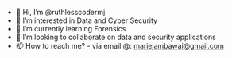 - 👋 Hi, I’m @ruthlesscodermj
- 👀 I’m interested in Data and Cyber Security
- 🌱 I’m currently learning Forensics
- 💞️ I’m looking to collaborate on data and security applications
- 📫 How to reach me? - via email @: mariejambawai@gmail.com

<!---
ruthlesscodermj/ruthlesscodermj is a ✨ special ✨ repository because its `README.md` (this file) appears on your GitHub profile.
You can click the Preview link to take a look at your changes.
--->
